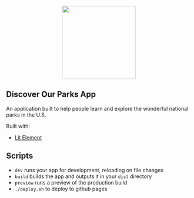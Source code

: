 <p align="center">
  <img width="200" src="https://imgur.com/5Q3VYpJ.png"></img>
</p>

## Discover Our Parks App

An application built to help people learn and explore the wonderful national parks in the U.S.

Built with:

- [Lit Element](https://lit.dev/)

## Scripts

- `dev` runs your app for development, reloading on file changes
- `build` builds the app and outputs it in your `dist` directory
- `preview` runs a preview of the production build
- `./deploy.sh` to deploy to github pages
